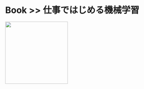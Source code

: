 # Book >> 仕事ではじめる機械学習

<img src="https://images-na.ssl-images-amazon.com/images/I/51FAFJYvbsL._SX351_BO1,204,203,200_.jpg" style="width: 200px"/>